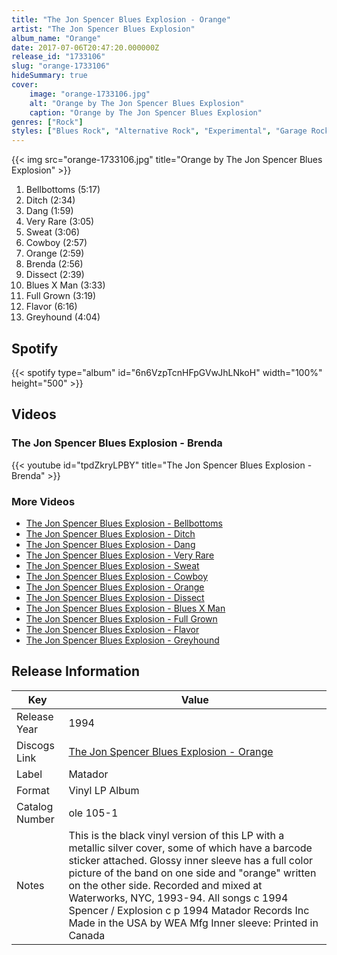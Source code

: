 ```yaml
---
title: "The Jon Spencer Blues Explosion - Orange"
artist: "The Jon Spencer Blues Explosion"
album_name: "Orange"
date: 2017-07-06T20:47:20.000000Z
release_id: "1733106"
slug: "orange-1733106"
hideSummary: true
cover:
    image: "orange-1733106.jpg"
    alt: "Orange by The Jon Spencer Blues Explosion"
    caption: "Orange by The Jon Spencer Blues Explosion"
genres: ["Rock"]
styles: ["Blues Rock", "Alternative Rock", "Experimental", "Garage Rock"]
---
```


{{< img src="orange-1733106.jpg" title="Orange by The Jon Spencer Blues Explosion" >}}

<!-- section break -->

1. Bellbottoms (5:17)
2. Ditch (2:34)
3. Dang (1:59)
4. Very Rare (3:05)
5. Sweat (3:06)
6. Cowboy (2:57)
7. Orange (2:59)
8. Brenda (2:56)
9. Dissect (2:39)
10. Blues X Man (3:33)
11. Full Grown (3:19)
12. Flavor (6:16)
13. Greyhound (4:04)

<!-- section break -->


## Spotify
{{< spotify type="album" id="6n6VzpTcnHFpGVwJhLNkoH" width="100%" height="500" >}}



## Videos
### The Jon Spencer Blues Explosion - Brenda
{{< youtube id="tpdZkryLPBY" title="The Jon Spencer Blues Explosion - Brenda" >}}<br>

### More Videos

- [The Jon Spencer Blues Explosion - Bellbottoms](https://www.youtube.com/watch?v=XlTqcshkmc8)
- [The Jon Spencer Blues Explosion - Ditch](https://www.youtube.com/watch?v=E5aZEHN4Z5I)
- [The Jon Spencer Blues Explosion - Dang](https://www.youtube.com/watch?v=3fQY7uFTfVI)
- [The Jon Spencer Blues Explosion - Very Rare](https://www.youtube.com/watch?v=KkSPNkAl3WY)
- [The Jon Spencer Blues Explosion - Sweat](https://www.youtube.com/watch?v=tHi5sdlhpjw)
- [The Jon Spencer Blues Explosion - Cowboy](https://www.youtube.com/watch?v=il9MDvx_lO4)
- [The Jon Spencer Blues Explosion - Orange](https://www.youtube.com/watch?v=Z1r2fUb_zdc)
- [The Jon Spencer Blues Explosion - Dissect](https://www.youtube.com/watch?v=tW9mbgss86Q)
- [The Jon Spencer Blues Explosion - Blues X Man](https://www.youtube.com/watch?v=zVrXDFJ3--0)
- [The Jon Spencer Blues Explosion - Full Grown](https://www.youtube.com/watch?v=KM_DSCHjrf4)
- [The Jon Spencer Blues Explosion - Flavor](https://www.youtube.com/watch?v=30agmBTJivQ)
- [The Jon Spencer Blues Explosion - Greyhound](https://www.youtube.com/watch?v=292BRuSe47o)


## Release Information
|  Key           | Value                                                |
| ---------------| ---------------------------------------------------- |
| Release Year   | 1994                                   |
| Discogs Link   | [The Jon Spencer Blues Explosion - Orange](https://www.discogs.com/release/1733106-The-Jon-Spencer-Blues-Explosion-Orange) |
| Label          | Matador |
| Format         | Vinyl LP Album |
| Catalog Number | ole 105-1 |
| Notes | This is the black vinyl version of this LP with a metallic silver cover, some of which have a barcode sticker attached.  Glossy inner sleeve has a full color picture of the band on one side and "orange" written on the other side.    Recorded and mixed at Waterworks, NYC, 1993-94.  All songs c 1994 Spencer / Explosion  c p 1994 Matador Records Inc  Made in the USA by WEA Mfg  Inner sleeve: Printed in Canada |